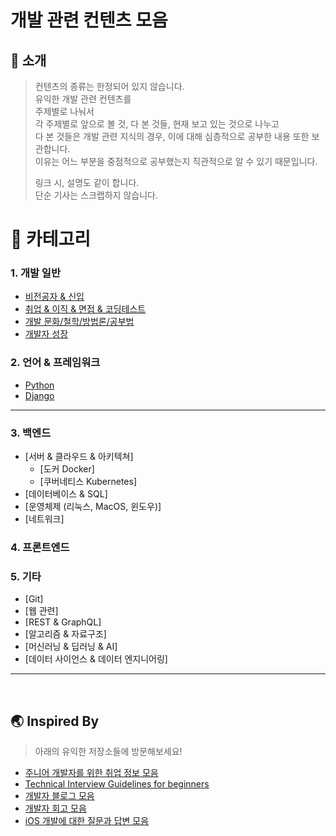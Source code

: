 # 개발 관련 컨텐츠 모음

## :mega: 소개

> 컨텐츠의 종류는 한정되어 있지 않습니다.  
> 유익한 개발 관련 컨텐츠를  
> 주제별로 나눠서  
> 각 주제별로 앞으로 볼 것, 다 본 것들, 현재 보고 있는 것으로 나누고  
> 다 본 것들은 개발 관련 지식의 경우, 이에 대해 심층적으로 공부한 내용 또한 보관합니다.  
> 이유는 어느 부분을 중점적으로 공부했는지 직관적으로 알 수 있기 때문입니다.
>
> 링크 시, 설명도 같이 합니다.  
> 단순 기사는 스크랩하지 않습니다.

# :mag_right: 카테고리

### 1. 개발 일반

- [비전공자 & 신입](https://github.com/JeHa00/00_dev-contents/blob/master/1.%20%EA%B0%9C%EB%B0%9C%20%EC%9D%BC%EB%B0%98/README.MD#%EB%B9%84%EC%A0%84%EA%B3%B5%EC%9E%90--%EC%8B%A0%EC%9E%85)
- [취업 & 이직 & 면접 & 코딩테스트](https://github.com/JeHa00/00_dev-contents/blob/master/1.%20%EA%B0%9C%EB%B0%9C%20%EC%9D%BC%EB%B0%98/README.MD#%EC%B7%A8%EC%97%85--%EC%9D%B4%EC%A7%81--%EB%A9%B4%EC%A0%91--%EC%BD%94%EB%94%A9%ED%85%8C%EC%8A%A4%ED%8A%B8)
- [개발 문화/철학/방법론/공부법](https://github.com/JeHa00/00_dev-contents/blob/master/1.%20%EA%B0%9C%EB%B0%9C%20%EC%9D%BC%EB%B0%98/README.MD#%EA%B0%9C%EB%B0%9C-%EB%AC%B8%ED%99%94%EC%B2%A0%ED%95%99%EB%B0%A9%EB%B2%95%EB%A1%A0)
- [개발자 성장](https://github.com/JeHa00/00_dev-contents/blob/master/1.%20%EA%B0%9C%EB%B0%9C%20%EC%9D%BC%EB%B0%98/README.MD#%EA%B0%9C%EB%B0%9C%EC%9E%90-%EC%84%B1%EC%9E%A5)


### 2. 언어 & 프레임워크

- [Python](https://github.com/JeHa00/00_dev-contents/tree/master/2.%20Language%20%26%20Framework#python)
- [Django](https://github.com/JeHa00/00_dev-contents/tree/master/2.%20Language%20%26%20Framework#django)
--------------------------------------------------------------------------------------------------
### 3. 백엔드

- [서버 & 클라우드 & 아키텍쳐]
  - [도커 Docker]
  - [쿠버네티스 Kubernetes]
- [데이터베이스 & SQL]
- [운영체제 (리눅스, MacOS, 윈도우)]
- [네트워크]

### 4. 프론트엔드


### 5. 기타

- [Git]
- [웹 관련]
- [REST & GraphQL]
- [알고리즘 & 자료구조]
- [머신러닝 & 딥러닝 & AI]
- [데이터 사이언스 & 데이터 엔지니어링]



---

</br>

## :earth_asia: Inspired By

> 아래의 유익한 저장소들에 방문해보세요!

- [주니어 개발자를 위한 취업 정보 모음](https://github.com/jojoldu/junior-recruit-scheduler)
- [Technical Interview Guidelines for beginners](https://github.com/JaeYeopHan/Interview_Question_for_Beginner)
- [개발자 블로그 모음](https://github.com/sarojaba/awesome-devblog)
- [개발자 회고 모음](https://github.com/oaksong/developers-retrospective)
- [iOS 개발에 대한 질문과 답변 모음](http://bit.ly/2yhZa9Q)
